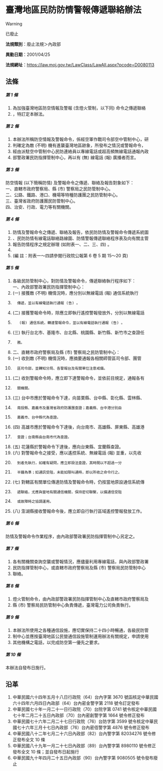 # 臺灣地區民防防情警報傳遞聯絡辦法


> [!WARNING]
> 已廢止


**法規類別**：廢止法規＞內政部

**異動日期**：2001/04/25  

**法規網址**：https://law.moj.gov.tw/LawClass/LawAll.aspx?pcode=D0080113



## 法條
##### 第 1 條
1. 為加強臺灣地區防空情報及警報 (含燈火管制，以下同) 命令之傳遞聯絡
1. ，特訂定本辦法。

##### 第 2 條
1. 本辦法所稱防空情報及警報命令，係經空軍作戰司令部空中管制中心，研
1. 判確定為敵 (不明) 機有進襲臺灣地區跡象，所發布之情況或警報命令，
1. 經由派駐空中管制中心民防連絡員以專線電話或超高頻無線電話通報內政
1. 部警政署民防指揮管制中心，再以有 (無) 線電話 (報) 廣播者而言。

##### 第 3 條
防空情報 (以下簡稱防情) 及警報命令之傳遞、聯絡及報告對象如下：  
一、直轄市政府警察局、縣 (市) 警察局之民防管制中心。  
二、公路、鐵路、港口、機場等特種防護團之民防管制中心。  
三、臺灣省政府防護團民防管制中心。  
四、治安、行政、電力等有關機關。

##### 第 4 條
1. 防情及警報命令之傳遞、聯絡及報告，依民防防情及警報命令傳遞系統圖
1. 、民防防情有線電話聯絡路線圖、防情警報傳遞聯絡程序表及向有關主管
1. 報告防情程序之規定辦理 (如附表一、二、三、四) 。
1. 
1.  (編      註：附表一～四請參閱行政院公報第 6 卷 5 期 15～20 頁)

##### 第 5 條
1. 各級民防管制中心，對防情及警報命令，傳遞聯絡執行程序如下：  
一、內政部警政署民防指揮管制中心：
1.  (一) 接獲敵 (不明) 機情況時，應分別以無線電話 (報) 通信系統執行
1.       傳遞，並以有線電話執行通報 (告) 。
1.  (二) 接獲警報命令時，除應立即執行遙控警報發放外，分別以無線電話
1.        (報) 通信系統，轉達警報命令，並以有線電話執行通報 (告) 。
1.  (三) 執行台北市、基隆市、台北縣、桃園縣、新竹縣、新竹市之查證任
1.       務。
1. 二、直轄市政府警察局及縣 (市) 警察局之民防管制中心：
1.  (一) 收到敵 (不明) 機情況時，應摘要通報各相關師管區司令部、團管
1.       區司令部，並轉知分局、各警報台及有關單位注意戒備。
1.  (二) 收到警報命令時，應立即下達警報命令，並依前目規定，通報各有
1.       關機關。
1.  (三) 台中市應於警報命令下達，向苗栗縣、台中縣、彰化縣、雲林縣、
1.       南投縣、嘉義市及臺灣省政府防護團查證；嘉義縣、台中港分別由
1.       嘉義市、台中縣代為查證。
1.  (四) 高雄市應於警報命令下達後，向台南市、高雄縣、屏東縣、高雄港
1.       查證；台南縣由台南市代為查證。
1.  (五) 花蓮縣於警報命令下達後，應向台東縣、宜蘭縣查證。
1.  (六) 對警報命令之接受，應以遙控系統、無線電話 (報) 並重，以先收
1.       到者先執行，如確有疑問，應立即設法查證，其時間以不超過一分
1.       半鐘為準；如通訊受阻，未能如限叫通時，即以所收之命令行之。
1.  (七) 對轄區有關單位傳達防情及警報命令時，仍按當地原設通信系統傳
1.       遞聯絡，尤應與當地有關通信機關，保持密切聯繫，以備通信受阻
1.       或故障時之協調運用。
1.  (八) 澎湖縣接收警報命令後，應立即自行執行區域遙控警報發放工作。

##### 第 6 條
防情及警報命令作業程序，由內政部警政署民防指揮管制中心另定之。

##### 第 7 條
1. 各有關機關查詢空襲或警報情況，應儘量利用專線電話，與內政部警政署
1. 民防指揮管制中心，或直轄市政府警察局及縣 (市) 警察局民防管制中心
1. 聯絡。

##### 第 8 條
1. 燈火管制命令，由內政部警政署民防指揮管制中心及直轄市政府警察局及
1. 縣 (市) 警察局民防管制中心負責傳遞，臺灣電力公司負責執行。

##### 第 9 條
1. 本辦法所使用之各種通信設施，應切實保持二十四小時暢通，各級民防管
1. 制中心並應按臺灣地區公民營通信設施管制運用辦法有關規定，申請使用
1. 其他機構之電話，以完成防空第一優先之要求。

##### 第 10 條
本辦法自發布日施行。

## 沿革
1. 中華民國六十四年五月十八日行政院（64）台內字第 3670 號函核定中華民國六十四年六月四日內政部（64）台內密金警字第 2118 號令訂定發布
1. 中華民國七十年一月二十一日行政院（70）台院字第 0741 號令核定中華民國七十年二月二十五日內政部（70）台內密創警字第 1664 號令修正發布
1. 中華民國七十六年二月二十七日行政院（76）台防字第 3599 號令核定中華民國七十六年三月十七日內政部（76）台內密佰警字第 4876 號令修正發布
1. 中華民國八十二年七月二十六日內政部（82）台內警字第 82034276 號令修正發布全文 10 條
1. 中華民國八十九年一月二十七日內政部（89）台內警字第 8980110  號令修正發布全文 10 條；並自發布日起施行
1. 中華民國九十年四月二十五日內政部（90）台內警字第 9080505  號令發布廢止
